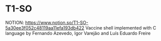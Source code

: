 # T1-SO
NOTION: https://www.notion.so/T1-SO-5a30ee3f052c48119aa11efa193db422
Vaccine shell implemented with C language by Fernando Azevedo, Igor Varejão and Luís Eduardo Freire
